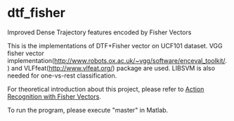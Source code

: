 dtf_fisher
==========

Improved Dense Trajectory features encoded by Fisher Vectors

This is the implementations of DTF+Fisher vector on UCF101 dataset.
VGG fisher vector implementation(http://www.robots.ox.ac.uk/~vgg/software/enceval_toolkit/.) and VLFfeat(http://www.vlfeat.org/) package are used. LIBSVM is also needed for one-vs-rest classification. 

For theoretical introduction about this project, please refer to [Action Recognition with Fisher Vectors](http://www.bo-yang.net/2014/04/30/fisher-vector-in-action-recognition).

To run the program, please execute "master" in Matlab.
